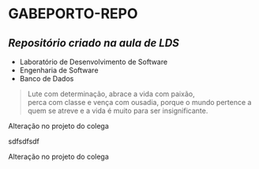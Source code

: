 # GABEPORTO-REPO
## _Repositório criado na aula de LDS_


- Laboratório de Desenvolvimento de Software
- Engenharia de Software
- Banco de Dados


> Lute com determinação, abrace a vida com paixão,  
> perca com classe e vença com ousadia, 
> porque o mundo pertence a quem se atreve 
> e a vida é muito para ser insignificante.


Alteração no projeto do colega


sdfsdfsdf

Alteração no projeto do colega

